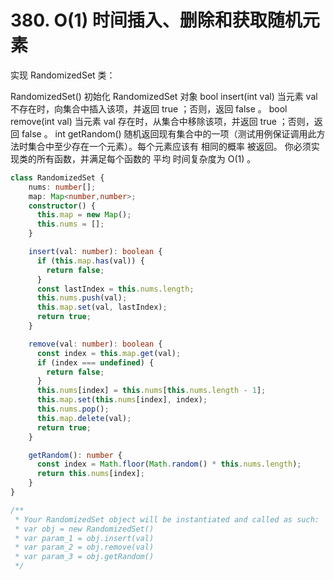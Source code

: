 # 380. O(1) 时间插入、删除和获取随机元素

实现 RandomizedSet 类：

RandomizedSet() 初始化 RandomizedSet 对象
bool insert(int val) 当元素 val 不存在时，向集合中插入该项，并返回 true ；否则，返回 false 。
bool remove(int val) 当元素 val 存在时，从集合中移除该项，并返回 true ；否则，返回 false 。
int getRandom() 随机返回现有集合中的一项（测试用例保证调用此方法时集合中至少存在一个元素）。每个元素应该有 相同的概率 被返回。
你必须实现类的所有函数，并满足每个函数的 平均 时间复杂度为 O(1) 。

```ts
class RandomizedSet {
    nums: number[];
    map: Map<number,number>;
    constructor() {
      this.map = new Map();
      this.nums = [];
    }

    insert(val: number): boolean {
      if (this.map.has(val)) {
        return false;
      }
      const lastIndex = this.nums.length;
      this.nums.push(val);
      this.map.set(val, lastIndex);
      return true;
    }

    remove(val: number): boolean {
      const index = this.map.get(val);
      if (index === undefined) {
        return false;
      }
      this.nums[index] = this.nums[this.nums.length - 1];
      this.map.set(this.nums[index], index);
      this.nums.pop();
      this.map.delete(val);
      return true;
    }

    getRandom(): number {
      const index = Math.floor(Math.random() * this.nums.length);
      return this.nums[index];
    }
}

/**
 * Your RandomizedSet object will be instantiated and called as such:
 * var obj = new RandomizedSet()
 * var param_1 = obj.insert(val)
 * var param_2 = obj.remove(val)
 * var param_3 = obj.getRandom()
 */
```

